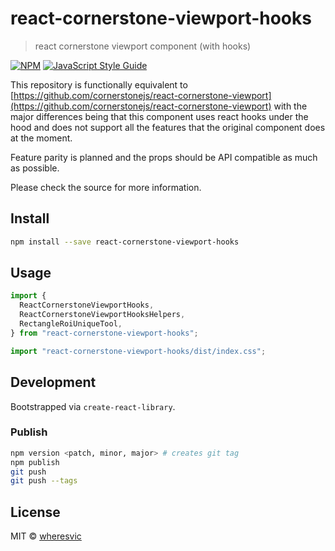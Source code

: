 # react-cornerstone-viewport-hooks

> react cornerstone viewport component (with hooks)

[![NPM](https://img.shields.io/npm/v/react-cornerstone-viewport-hooks.svg)](https://www.npmjs.com/package/react-cornerstone-viewport-hooks) [![JavaScript Style Guide](https://img.shields.io/badge/code_style-standard-brightgreen.svg)](https://standardjs.com)

This repository is functionally equivalent to [https://github.com/cornerstonejs/react-cornerstone-viewport](https://github.com/cornerstonejs/react-cornerstone-viewport) with the major differences being that this component uses react hooks under the hood and does not support all the features that the original component does at the moment.

Feature parity is planned and the props should be API compatible as much as possible.

Please check the source for more information.

## Install

```bash
npm install --save react-cornerstone-viewport-hooks
```

## Usage

```jsx
import {
  ReactCornerstoneViewportHooks,
  ReactCornerstoneViewportHooksHelpers,
  RectangleRoiUniqueTool,
} from "react-cornerstone-viewport-hooks";

import "react-cornerstone-viewport-hooks/dist/index.css";
```

## Development

Bootstrapped via `create-react-library`.

### Publish

```bash
npm version <patch, minor, major> # creates git tag
npm publish
git push
git push --tags
```

## License

MIT © [wheresvic](https://github.com/wheresvic)
